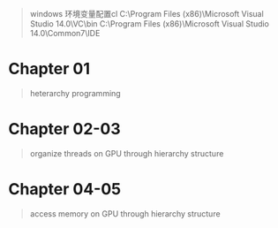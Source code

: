 > windows
环境变量配置cl
C:\Program Files (x86)\Microsoft Visual Studio 14.0\VC\bin
C:\Program Files (x86)\Microsoft Visual Studio 14.0\Common7\IDE


# Chapter 01 
> heterarchy programming

# Chapter 02-03
> organize threads on GPU through hierarchy structure

# Chapter 04-05
> access memory on GPU through hierarchy structure

